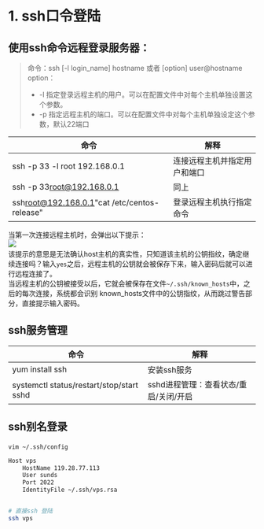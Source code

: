 # 1. ssh口令登陆

## **使用ssh命令远程登录服务器：**

> 命令：ssh [-l login_name] hostname 或者 [option] user@hostname  
> option：
>
> * -l  指定登录远程主机的用户。可以在配置文件中对每个主机单独设置这个参数。
> * -p 指定远程主机的端口。可以在配置文件中对每个主机单独设定这个参数，默认22端口

|命令|解释|
| -------------------------------| ------------------------------|
|ssh -p 33 -l root 192.168.0.1|连接远程主机并指定用户和端口|
|ssh -p 33[root@192.168.0.1](mailto:root@192.168.0.1)|同上|
|ssh[root@192.168.0.1](mailto:root@192.168.0.1)"cat /etc/centos-release"|登录远程主机执行指定命令|

当第一次连接远程主机时，会弹出以下提示：  
​![](https://img.kancloud.cn/36/69/36695974d1c9fe06ec3a9804444e0173_636x114.png)  
该提示的意思是无法确认host主机的真实性，只知道该主机的公钥指纹，确定继续连接吗？输入`yes`​之后，远程主机的公钥就会被保存下来，输入密码后就可以进行远程连接了。  
当远程主机的公钥被接受以后，它就会被保存在文件`~/.ssh/known_hosts`​中，之后的每次连接，系统都会识别 known_hosts文件中的公钥指纹，从而跳过警告部分，直接提示输入密码。

## **ssh服务管理**

|命令|解释|
| ------------------------------------------| ---------------------------------------|
|yum install ssh|安装ssh服务|
|systemctl status/restart/stop/start sshd|sshd进程管理：查看状态/重启/关闭/开启|

## ssh别名登录

​`vim ~/.ssh/config`​

```bash
Host vps
    HostName 119.28.77.113
    User sunds
    Port 2022
    IdentityFile ~/.ssh/vps.rsa


# 直接ssh 登陆
ssh vps
```
